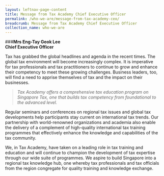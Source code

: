 ```yaml
---
layout: leftnav-page-content
title: Message from Tax Academy Chief Executive Officer
permalink: /who-we-are/message-from-tax-academy-ceo/
breadcrumb: Message from Tax Academy Chief Executive Officer
collection_name: who-we-are
---
```


###**Mrs Eng-Tay Geok Lee**<br>
**Chief Executive Officer**

Tax has grabbed the global headlines and agenda in the recent times. The global tax environment will become increasingly complex. It is imperative for tax professionals and tax practitioners to continue to grow and enhance their competency to meet these growing challenges. Business leaders, too, will find a need to apprise themselves of tax and the impact on their businesses.

> *Tax Academy offers a comprehensive tax education program on Singapore Tax, one that builds tax competency from foundational to the advanced level.*

Regular seminars and conferences on regional tax issues and global tax developments help participants stay current on international tax trends. Our partnership with world-renowned organizations and academia also enable the delivery of a complement of high-quality international tax training programmes that effectively enhance the knowledge and capabilities of the tax community. 

We, in Tax Academy, have taken on a leading role in tax training and education and will continue to champion the development of tax expertise through our wide suite of programmes. We aspire to build Singapore into a regional tax knowledge hub, one whereby tax professionals and tax officials from the region congregate for quality training and knowledge exchange.
